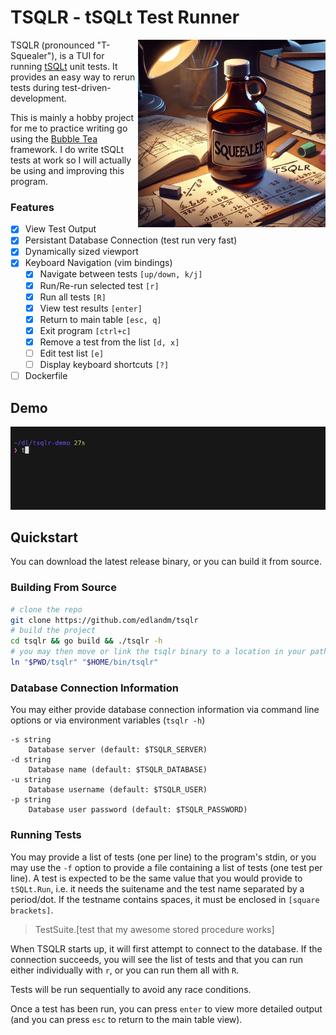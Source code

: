 # TSQLR - tSQLt Test Runner

<img src="media/TSQLR-messy_desk.webp"
    alt="A cartoon/anime style image of a messy desk. The focal point is
    a dark brown glass bottle with a handle, labeled 'Squealer,' under a warm
    spotlight. The desk is cluttered with papers, books, pencils, and other
    stationery. One paper has mathematical scrawling and the text 'TSQLR'
    written in bold letters, creating a cozy and studious atmosphere."
    width="300" height="300" style="float:right"/>

TSQLR (pronounced "T-Squealer"), is a TUI for running
[tSQLt](https://tsqlt.org/) unit tests. It provides an easy way to rerun tests
during test-driven-development.

This is mainly a hobby project for me to practice writing go using the [Bubble
Tea](https://github.com/charmbracelet/bubbletea) framework. I do write tSQLt
tests at work so I will actually be using and improving this program.

### Features
- [x] View Test Output
- [x] Persistant Database Connection (test run very fast)
- [x] Dynamically sized viewport
- [x] Keyboard Navigation (vim bindings)
    - [x] Navigate between tests `[up/down, k/j]`
    - [x] Run/Re-run selected test `[r]`
    - [x] Run all tests `[R]`
    - [x] View test results `[enter]`
    - [x] Return to main table `[esc, q]`
    - [x] Exit program `[ctrl+c]`
    - [x] Remove a test from the list `[d, x]`
    - [ ] Edit test list `[e]`
    - [ ] Display keyboard shortcuts `[?]`
- [ ] Dockerfile

## Demo
![gif demonstrating the program running tests](media/demo.gif)

## Quickstart

You can download the latest release binary, or you can build it from source.

### Building From Source
```sh
# clone the repo
git clone https://github.com/edlandm/tsqlr
# build the project
cd tsqlr && go build && ./tsqlr -h
# you may then move or link the tsqlr binary to a location in your path, e.g:
ln "$PWD/tsqlr" "$HOME/bin/tsqlr"
```

### Database Connection Information

You may either provide database connection information via command line
options or via environment variables (`tsqlr -h`)

```
-s string
    Database server (default: $TSQLR_SERVER)
-d string
    Database name (default: $TSQLR_DATABASE)
-u string
    Database username (default: $TSQLR_USER)
-p string
    Database user password (default: $TSQLR_PASSWORD)
```

### Running Tests

You may provide a list of tests (one per line) to the program's stdin, or you
may use the `-f` option to provide a file containing a list of tests (one test
per line). A test is expected to be the same value that you would provide to
`tSQLt.Run`, i.e. it needs the suitename and the test name separated by
a period/dot. If the testname contains spaces, it must be enclosed in `[square
brackets]`.

> TestSuite.[test that my awesome stored procedure works]

When TSQLR starts up, it will first attempt to connect to the database. If the
connection succeeds, you will see the list of tests and that you can run
either individually with `r`, or you can run them all with `R`.

Tests will be run sequentially to avoid any race conditions.

Once a test has been run, you can press `enter` to view more detailed output
(and you can press `esc` to return to the main table view).
